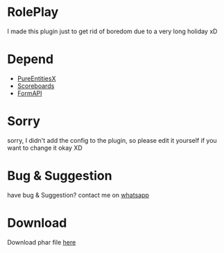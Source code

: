 # RolePlay
I made this plugin just to get rid of boredom due to a very long holiday xD

# Depend
- [PureEntitiesX](https://poggit.pmmp.io/r/93487/PureEntitiesX.phar)
- [Scoreboards](https://github.com/TwistedAsylumMC/Scoreboards)
- [FormAPI](https://poggit.pmmp.io/r/41263/FormAPI.phar)

# Sorry
sorry, I didn't add the config to the plugin, so please edit it yourself if you want to change it okay XD

# Bug & Suggestion
have bug & Suggestion? contact me on [whatsapp](https://wa.me/6281278134628)

# Download
Download phar file [here](https://www.mediafire.com/file/76hu60o9z0nennb/RolePlay_v2.5.phar/file)
